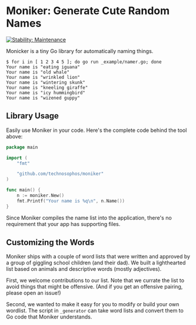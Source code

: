 # Moniker: Generate Cute Random Names
[![Stability: Maintenance](https://masterminds.github.io/stability/maintenance.svg)](https://masterminds.github.io/stability/maintenance.html)

Monicker is a tiny Go library for automatically naming things.

```console
$ for i in [ 1 2 3 4 5 ]; do go run _example/namer.go; done
Your name is "eating iguana"
Your name is "old whale"
Your name is "wrinkled lion"
Your name is "wintering skunk"
Your name is "kneeling giraffe"
Your name is "icy hummingbird"
Your name is "wizened guppy"
```

## Library Usage

Easily use Moniker in your code. Here's the complete code behind the
tool above:

```go
package main

import (
	"fmt"

	"github.com/technosophos/moniker"
)

func main() {
	n := moniker.New()
	fmt.Printf("Your name is %q\n", n.Name())
}
```

Since Moniker compiles the name list into the application, there's no
requirement that your app has supporting files.

## Customizing the Words

Moniker ships with a couple of word lists that were written and
approved by a group of giggling school children (and their dad). We
built a lighthearted list based on animals and descriptive words (mostly
adjectives).

First, we welcome contributions to our list. Note that we currate the
list to avoid things that might be offensive. (And if you get an
offensive pairing, please open an issue!)

Second, we wanted to make it easy for you to modify or build your own
wordlist. The script in `_generator` can take word lists and convert
them to Go code that Moniker understands.
